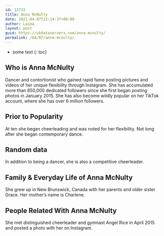 ```yaml
---
id: 12733
title: Anna McNulty
date: 2021-04-07T12:14:37+00:00
author: Laima
layout: post
guid: https://ukdataservers.com/anna-mcnulty/
permalink: /04/07/anna-mcnulty/
---
```


* some text
{: toc}


## Who is Anna McNulty
                  
                  
                  
Dancer and contortionist who gained rapid fame posting pictures and videos of her unique flexibility through Instagram. She has accumulated more than 850,000 dedicated followers since she first began posting photos in January 2015. She has also become wildly popular on her TikTok account, where she has over 6 million followers.
                  
              
            
              
            
                
                
                
## Prior to Popularity
                  
                  
                  
At ten she began cheerleading and was noted for her flexibility. Not long after she began contemporary dance.
                  
              
            
              
            
                
                
                
## Random data
                  
                  
                  
In addition to being a dancer, she is also a competitive cheerleader.
                  
              
            
              
            
                
                
                
## Family & Everyday Life of Anna McNulty
                  
                  
                  
She grew up in New Brunswick, Canada with her parents and older sister Grace. Her mother&#8217;s name is Charlene.
                  
              
            
              
            
                
                
                
## People Related With Anna McNulty
                  
                  
                  
She met distinguished cheerleader and gymnast Angel Rice in April 2015 and posted a photo with her on Instagram.
                  
              
            
              
            
                
              
            
              
              
            
            
              
            
          
          
          